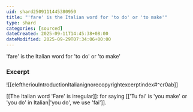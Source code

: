 ```yaml
---
uid: shard2509111445380950
title: "'fare' is the Italian word for 'to do' or 'to make'"
type: shard
categories: [sourced]
dateCreated: 2025-09-11T14:45:38+08:00
dateModified: 2025-09-29T07:34:06+00:00
---
```

'fare' is the Italian word for 'to do' or 'to make'
### Excerpt
![[eleftheriouIntroductionItalianignorecopyrightexcerptindex#^cr0ab]]

[[The Italian word 'Fare' is irregular]]: for saying [['Tu fai' is 'you make' or 'you do' in Italian|'you do', we use 'fai']]. 